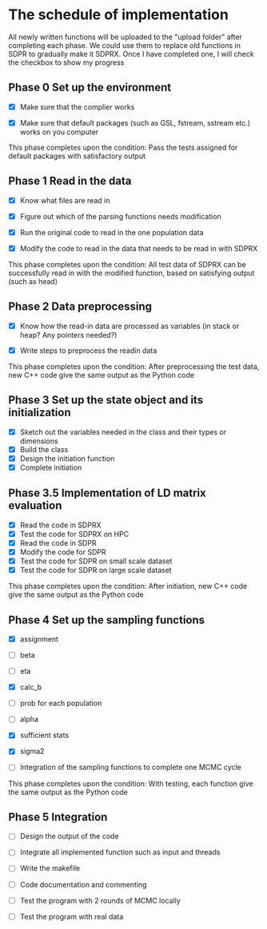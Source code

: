# The schedule of implementation

All newly written functions will be uploaded to the "upload folder" after completing each phase. We could use them to replace old functions in SDPR to gradually make it SDPRX. Once I have completed one, I will check the checkbox to show my progress

## Phase 0 Set up the environment

- [x] Make sure that the complier works
- [x] Make sure that default packages (such as GSL, fstream, sstream etc.) works on you computer


This phase completes upon the condition: Pass the tests assigned for default packages with satisfactory output
## Phase 1 Read in the data
- [x] Know what files are read in
- [x] Figure out which of the parsing functions needs modification
- [x] Run the original code to read in the one population data
- [x] Modify the code to read in the data that needs to be read in with SDPRX


This phase completes upon the condition: All test data of SDPRX can be successfully read in with the modified function, based on satisfying output (such as head)
## Phase 2 Data preprocessing
- [x] Know how the read-in data are processed as variables (in stack or heap? Any pointers needed?)
- [x] Write steps to preprocess the readin data


This phase completes upon the condition: After preprocessing the test data, new C++ code give the same output as the Python code
## Phase 3 Set up the state object and its initialization
- [x]  Sketch out the variables needed in the class and their types or dimensions
- [x]  Build the class
- [x]  Design the initiation function
- [x]  Complete initiation

## Phase 3.5 Implementation of LD matrix evaluation
- [x] Read the code in SDPRX
- [x] Test the code for SDPRX on HPC
- [x] Read the code in SDPR
- [x] Modify the code for SDPR
- [x] Test the code for SDPR on small scale dataset
- [x] Test the code for SDPR on large scale dataset

This phase completes upon the condition: After initiation, new C++ code give the same output as the Python code
## Phase 4 Set up the sampling functions
- [x]  assignment
- [ ]  beta
- [ ]  eta
- [x]  calc_b
- [ ]  prob for each population
- [ ]  alpha
- [x]  sufficient stats
- [x]  sigma2
- [ ]  Integration of the sampling functions to complete one MCMC cycle


This phase completes upon the condition: With testing, each function give the same output as the Python code

## Phase 5 Integration
- [ ]  Design the output of the code
- [ ]  Integrate all implemented function such as input and threads
- [ ]  Write the makefile
- [ ]  Code documentation and commenting
- [ ]  Test the program with 2 rounds of MCMC locally
- [ ]  Test the program with real data

